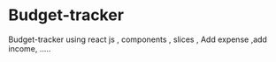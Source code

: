 # Budget-tracker
Budget-tracker using react js , components , slices , Add expense ,add income, .....
